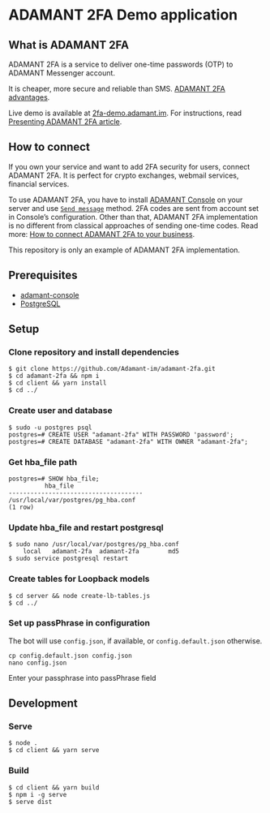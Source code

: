 # ADAMANT 2FA Demo application
## What is ADAMANT 2FA
ADAMANT 2FA is a service to deliver one-time passwords (OTP) to ADAMANT Messenger account.

It is cheaper, more secure and reliable than SMS. [ADAMANT 2FA advantages](https://medium.com/adamant-im/adamant-is-working-on-a-perfect-2fa-solution-15280b8a3349).

Live demo is available at [2fa-demo.adamant.im](https://2fa-demo.adamant.im/signup). For instructions, read [Presenting ADAMANT 2FA article](https://medium.com/adamant-im/presenting-adamant-2fa-838db2322f7a).

## How to connect
If you own your service and want to add 2FA security for users, connect ADAMANT 2FA. It is perfect for crypto exchanges, webmail services, financial services.

To use ADAMANT 2FA, you have to install [ADAMANT Console](https://github.com/Adamant-im/adamant-console) on your server and use [`Send message`](https://github.com/Adamant-im/adamant-console/wiki/Available-Commands#message) method. 2FA codes are sent from account set in Console’s configuration. Other than that, ADAMANT 2FA implementation is no different from classical approaches of sending one-time codes. Read more: [How to connect ADAMANT 2FA to your business](https://medium.com/adamant-im/go-to-secure-2fa-on-a-blockchain-344500a5f010).

This repository is only an example of ADAMANT 2FA implementation.

## Prerequisites
* [adamant-console](https://github.com/Adamant-im/adamant-console/wiki/Installation-and-configuration)
* [PostgreSQL](https://www.postgresql.org/download/)

## Setup
### Clone repository and install dependencies
    $ git clone https://github.com/Adamant-im/adamant-2fa.git
    $ cd adamant-2fa && npm i
    $ cd client && yarn install
    $ cd ../
### Create user and database
    $ sudo -u postgres psql
    postgres=# CREATE USER "adamant-2fa" WITH PASSWORD 'password';
    postgres=# CREATE DATABASE "adamant-2fa" WITH OWNER "adamant-2fa";

### Get hba_file path
    postgres=# SHOW hba_file;
              hba_file
    -------------------------------------
    /usr/local/var/postgres/pg_hba.conf
    (1 row)
### Update hba_file and restart postgresql
    $ sudo nano /usr/local/var/postgres/pg_hba.conf
        local   adamant-2fa  adamant-2fa        md5
    $ sudo service postgresql restart
### Create tables for Loopback models
    $ cd server && node create-lb-tables.js
    $ cd ../

### Set up passPhrase in configuration
The bot will use ```config.json```, if available, or ```config.default.json``` otherwise.

    cp config.default.json config.json
    nano config.json

Enter your passphrase into passPhrase field

## Development
### Serve
    $ node .
    $ cd client && yarn serve
### Build
    $ cd client && yarn build
    $ npm i -g serve
    $ serve dist
